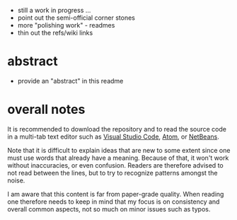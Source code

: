 
* still a work in progress ...
* point out the semi-official corner stones
* more "polishing work" - readmes
* thin out the refs/wiki links

# abstract

* provide an "abstract" in this readme

# overall notes

It is recommended to download the repository and to read the source code in a
multi-tab text editor such as [Visual Studio Code](https://code.visualstudio.com/),
[Atom](https://atom.io/), or [NetBeans](https://netbeans.apache.org/).

Note that it is difficult to explain ideas that are new to some extent since
one must use words that already have a meaning. Because of that, it won't work
without inaccuracies, or even confusion. Readers are therefore advised to not
read between the lines, but to try to recognize patterns amongst the noise.

I am aware that this content is far from paper-grade quality. When reading one
therefore needs to keep in mind that my focus is on consistency and overall
common aspects, not so much on minor issues such as typos.
